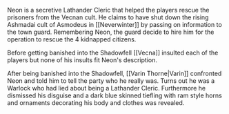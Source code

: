 Neon is a secretive Lathander Cleric that helped the players rescue the prisoners from the Vecnan cult. He claims to have shut down the rising Ashmadai cult of Asmodeus in [[Neverwinter]] by passing on information to the town guard. Remembering Neon, the guard decide to hire him for the operation to rescue the 4 kidnapped citizens. 

Before getting banished into the Shadowfell [[Vecna]] insulted each of the players but none of his insults fit Neon's description.

After being banished into the Shadowfell, [[Varin Thorne|Varin]] confronted Neon and told him to tell the party who he really was. Turns out he was a Warlock who had lied about being a Lathander Cleric. Furthermore he dismissed his disguise and a dark blue skinned tiefling with ram style horns and ornaments decorating his body and clothes was revealed.